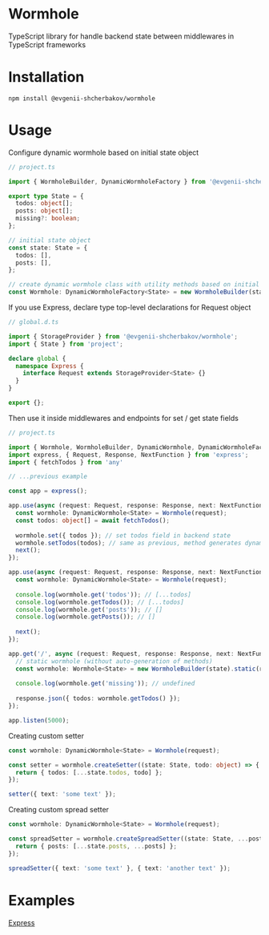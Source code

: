 # Wormhole
TypeScript library for handle backend state between middlewares in TypeScript frameworks

# Installation

```shell
npm install @evgenii-shcherbakov/wormhole
```

# Usage

Configure dynamic wormhole based on initial state object

```typescript
// project.ts

import { WormholeBuilder, DynamicWormholeFactory } from '@evgenii-shcherbakov/wormhole';

export type State = {
  todos: object[];
  posts: object[];
  missing?: boolean;
};

// initial state object
const state: State = {
  todos: [],
  posts: [],
};

// create dynamic wormhole class with utility methods based on initial state object
const Wormhole: DynamicWormholeFactory<State> = new WormholeBuilder(state).dynamic;
```

If you use Express, declare type top-level declarations for Request object

```typescript
// global.d.ts

import { StorageProvider } from '@evgenii-shcherbakov/wormhole';
import { State } from 'project';

declare global {
  namespace Express {
    interface Request extends StorageProvider<State> {}
  }
}

export {};
```

Then use it inside middlewares and endpoints for set / get state fields

```typescript
// project.ts

import { Wormhole, WormholeBuilder, DynamicWormhole, DynamicWormholeFactory } from '@evgenii-shcherbakov/wormhole';
import express, { Request, Response, NextFunction } from 'express';
import { fetchTodos } from 'any'

// ...previous example

const app = express();

app.use(async (request: Request, response: Response, next: NextFunction) => {
  const wormhole: DynamicWormhole<State> = Wormhole(request);
  const todos: object[] = await fetchTodos();
  
  wormhole.set({ todos }); // set todos field in backend state
  wormhole.setTodos(todos); // same as previous, method generates dynamically based on initial state object
  next();
});

app.use(async (request: Request, response: Response, next: NextFunction) => {
  const wormhole: DynamicWormhole<State> = Wormhole(request);
  
  console.log(wormhole.get('todos')); // [...todos]
  console.log(wormhole.getTodos()); // [...todos]
  console.log(wormhole.get('posts')); // []
  console.log(wormhole.getPosts()); // []
  
  next();
});

app.get('/', async (request: Request, response: Response, next: NextFunction) => {
  // static wormhole (without auto-generation of methods)
  const wormhole: Wormhole<State> = new WormholeBuilder(state).static(request);
  
  console.log(wormhole.get('missing')); // undefined
  
  response.json({ todos: wormhole.getTodos() });
});

app.listen(5000);
```

Creating custom setter

```typescript
const wormhole: DynamicWormhole<State> = Wormhole(request);

const setter = wormhole.createSetter((state: State, todo: object) => {
  return { todos: [...state.todos, todo] };
});

setter({ text: 'some text' });
```

Creating custom spread setter

```typescript
const wormhole: DynamicWormhole<State> = Wormhole(request);

const spreadSetter = wormhole.createSpreadSetter((state: State, ...posts: Post[]) => {
  return { posts: [...state.posts, ...posts] };
});

spreadSetter({ text: 'some text' }, { text: 'another text' });
```

# Examples

[Express](https://github.com/IIPEKOLICT/libraries/blob/main/typescript/wormhole/examples/express)

